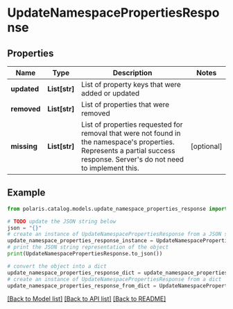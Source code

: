 <!--

 Licensed to the Apache Software Foundation (ASF) under one
 or more contributor license agreements.  See the NOTICE file
 distributed with this work for additional information
 regarding copyright ownership.  The ASF licenses this file
 to you under the Apache License, Version 2.0 (the
 "License"); you may not use this file except in compliance
 with the License.  You may obtain a copy of the License at

   http://www.apache.org/licenses/LICENSE-2.0

 Unless required by applicable law or agreed to in writing,
 software distributed under the License is distributed on an
 "AS IS" BASIS, WITHOUT WARRANTIES OR CONDITIONS OF ANY
 KIND, either express or implied.  See the License for the
 specific language governing permissions and limitations
 under the License.

-->
# UpdateNamespacePropertiesResponse

## Properties

Name | Type | Description | Notes
------------ | ------------- | ------------- | -------------
**updated** | **List[str]** | List of property keys that were added or updated | 
**removed** | **List[str]** | List of properties that were removed | 
**missing** | **List[str]** | List of properties requested for removal that were not found in the namespace&#39;s properties. Represents a partial success response. Server&#39;s do not need to implement this. | [optional] 

## Example

```python
from polaris.catalog.models.update_namespace_properties_response import UpdateNamespacePropertiesResponse

# TODO update the JSON string below
json = "{}"
# create an instance of UpdateNamespacePropertiesResponse from a JSON string
update_namespace_properties_response_instance = UpdateNamespacePropertiesResponse.from_json(json)
# print the JSON string representation of the object
print(UpdateNamespacePropertiesResponse.to_json())

# convert the object into a dict
update_namespace_properties_response_dict = update_namespace_properties_response_instance.to_dict()
# create an instance of UpdateNamespacePropertiesResponse from a dict
update_namespace_properties_response_from_dict = UpdateNamespacePropertiesResponse.from_dict(update_namespace_properties_response_dict)
```
[[Back to Model list]](../README.md#documentation-for-models) [[Back to API list]](../README.md#documentation-for-api-endpoints) [[Back to README]](../README.md)


